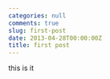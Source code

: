 ```yaml
---
categories: null
comments: true
slug: first-post
date: 2013-04-28T00:00:00Z
title: first post
---
```


this is it

<!--more-->
